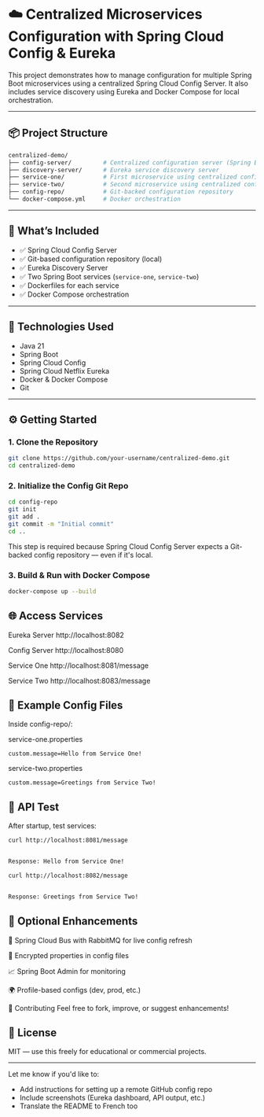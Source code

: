 # ☁️ Centralized Microservices Configuration with Spring Cloud Config & Eureka

This project demonstrates how to manage configuration for multiple Spring Boot microservices using a centralized Spring Cloud Config Server. It also includes service discovery using Eureka and Docker Compose for local orchestration.

---

## 📦 Project Structure

```bash
centralized-demo/
├── config-server/         # Centralized configuration server (Spring Boot)
├── discovery-server/      # Eureka service discovery server
├── service-one/           # First microservice using centralized config
├── service-two/           # Second microservice using centralized config
├── config-repo/           # Git-backed configuration repository
└── docker-compose.yml     # Docker orchestration
```


---

## 🚀 What’s Included

- ✅ Spring Cloud Config Server
- ✅ Git-based configuration repository (local)
- ✅ Eureka Discovery Server
- ✅ Two Spring Boot services (`service-one`, `service-two`)
- ✅ Dockerfiles for each service
- ✅ Docker Compose orchestration

---

## 🧰 Technologies Used

- Java 21
- Spring Boot
- Spring Cloud Config
- Spring Cloud Netflix Eureka
- Docker & Docker Compose
- Git

---

## ⚙️ Getting Started

### 1. Clone the Repository

```bash
git clone https://github.com/your-username/centralized-demo.git
cd centralized-demo
```

### 2. Initialize the Config Git Repo
```bash
cd config-repo
git init
git add .
git commit -m "Initial commit"
cd ..
```
This step is required because Spring Cloud Config Server expects a Git-backed config repository — even if it's local.

### 3. Build & Run with Docker Compose

```bash
docker-compose up --build
```
## 🌐 Access Services


Eureka Server	http://localhost:8082


Config Server	http://localhost:8080


Service One	http://localhost:8081/message


Service Two	http://localhost:8083/message



## 📁 Example Config Files
Inside config-repo/:

service-one.properties
```yml:
custom.message=Hello from Service One!
```
service-two.properties
```yml:
custom.message=Greetings from Service Two!
```
## 📩 API Test
After startup, test services:

```bash
curl http://localhost:8081/message


Response: Hello from Service One!

```
 
```bash
curl http://localhost:8082/message


Response: Greetings from Service Two!

```

 
 

## 🧠 Optional Enhancements
🔄 Spring Cloud Bus with RabbitMQ for live config refresh

🔐 Encrypted properties in config files

📈 Spring Boot Admin for monitoring

🌍 Profile-based configs (dev, prod, etc.)

🤝 Contributing
Feel free to fork, improve, or suggest enhancements!

## 📜 License
MIT — use this freely for educational or commercial projects.

---

Let me know if you'd like to:
- Add instructions for setting up a remote GitHub config repo
- Include screenshots (Eureka dashboard, API output, etc.)
- Translate the README to French too
